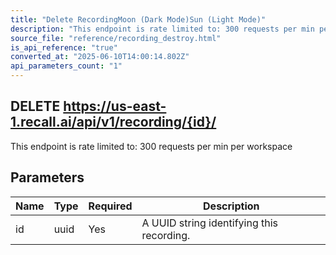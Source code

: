 ```yaml
---
title: "Delete RecordingMoon (Dark Mode)Sun (Light Mode)"
description: "This endpoint is rate limited to: 300 requests per min per workspace"
source_file: "reference/recording_destroy.html"
is_api_reference: "true"
converted_at: "2025-06-10T14:00:14.802Z"
api_parameters_count: "1"
---
```

## DELETE https://us-east-1.recall.ai/api/v1/recording/{id}/

This endpoint is rate limited to: 300 requests per min per workspace

## Parameters

| Name | Type | Required | Description |
| --- | --- | --- | --- |
| id | uuid | Yes | A UUID string identifying this recording. |
